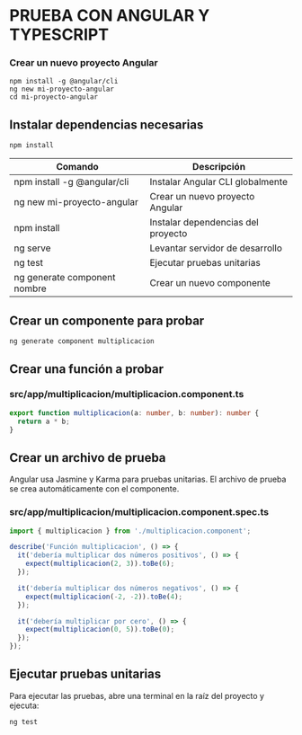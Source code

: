 # PRUEBA CON ANGULAR Y TYPESCRIPT

### Crear un nuevo proyecto Angular
```
npm install -g @angular/cli
ng new mi-proyecto-angular
cd mi-proyecto-angular
```

## Instalar dependencias necesarias
```
npm install
```

| Comando                      | Descripción                        |
| ---------------------------- | ---------------------------------- |
| npm install -g @angular/cli  | Instalar Angular CLI globalmente   |
| ng new mi-proyecto-angular   | Crear un nuevo proyecto Angular    |
| npm install                  | Instalar dependencias del proyecto |
| ng serve                     | Levantar servidor de desarrollo    |
| ng test                      | Ejecutar pruebas unitarias         |
| ng generate component nombre | Crear un nuevo componente          |

## Crear un componente para probar
```
ng generate component multiplicacion
```

## **Crear una función a probar**
### src/app/multiplicacion/multiplicacion.component.ts
```typescript
export function multiplicacion(a: number, b: number): number {
  return a * b;
}
```

## **Crear un archivo de prueba**
Angular usa Jasmine y Karma para pruebas unitarias. El archivo de prueba se crea automáticamente con el componente.

### src/app/multiplicacion/multiplicacion.component.spec.ts
```typescript
import { multiplicacion } from './multiplicacion.component';

describe('Función multiplicacion', () => {
  it('debería multiplicar dos números positivos', () => {
    expect(multiplicacion(2, 3)).toBe(6);
  });

  it('debería multiplicar dos números negativos', () => {
    expect(multiplicacion(-2, -2)).toBe(4);
  });

  it('debería multiplicar por cero', () => {
    expect(multiplicacion(0, 5)).toBe(0);
  });
});
```

## Ejecutar pruebas unitarias
Para ejecutar las pruebas, abre una terminal en la raíz del proyecto y ejecuta:
```
ng test
```